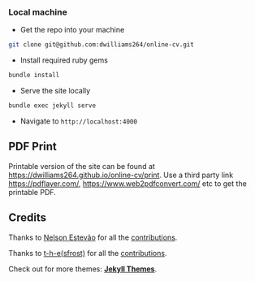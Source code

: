 ### Local machine

* Get the repo into your machine 

```bash
git clone git@github.com:dwilliams264/online-cv.git
```

* Install required ruby gems

```bash
bundle install
```

* Serve the site locally

```bash
bundle exec jekyll serve
```

* Navigate to `http://localhost:4000`


## PDF Print

Printable version of the site can be found at https://dwilliams264.github.io/online-cv/print. 
Use a third party link https://pdflayer.com/, https://www.web2pdfconvert.com/ etc to get the printable PDF.

## Credits

Thanks to [Nelson Estevão](https://github.com/nelsonmestevao) for all the [contributions](https://github.com/sharu725/online-cv/commits?author=nelsonmestevao).

Thanks to [t-h-e(sfrost)](https://github.com/t-h-e) for all the [contributions](https://github.com/sharu725/online-cv/commits?author=t-h-e).

Check out for more themes: [**Jekyll Themes**](http://jekyll-themes.com).